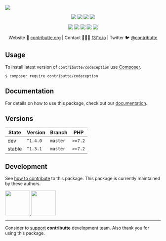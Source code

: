 ![](https://heatbadger.now.sh/github/readme/contributte/codeception/)

<p align=center>
    <a href="https://github.com/contributte/codeception/actions"><img src="https://badgen.net/github/checks/contributte/codeception"></a>
    <a href="https://coveralls.io/r/contributte/codeception"><img src="https://badgen.net/coveralls/c/github/contributte/codeception"></a>
    <a href="https://packagist.org/packages/contributte/codeception"><img src="https://badgen.net/packagist/dm/contributte/codeception"></a>
    <a href="https://packagist.org/packages/contributte/codeception"><img src="https://badgen.net/packagist/v/contributte/codeception"></a>
</p>
<p align=center>
    <a href="https://packagist.org/packages/contributte/codeception"><img src="https://badgen.net/packagist/php/contributte/codeception"></a>
    <a href="https://github.com/contributte/codeception"><img src="https://badgen.net/github/license/contributte/codeception"></a>
    <a href="https://bit.ly/ctteg"><img src="https://badgen.net/badge/support/gitter/cyan"></a>
    <a href="https://bit.ly/cttfo"><img src="https://badgen.net/badge/support/forum/yellow"></a>
    <a href="https://contributte.org/partners.html"><img src="https://badgen.net/badge/sponsor/donations/F96854"></a>
</p>

<p align=center>
    Website 🚀 <a href="https://contributte.org">contributte.org</a> | Contact 👨🏻‍💻 <a href="https://f3l1x.io">f3l1x.io</a> | Twitter 🐦 <a href="https://twitter.com/contributte">@contributte</a>
</p>

## Usage

To install latest version of `contributte/codeception` use [Composer](https://getcomposer.org).

```
$ composer require contributte/codeception
```

## Documentation

For details on how to use this package, check out our [documentation](.docs).

## Versions

| State       | Version  | Branch   | PHP     |
|-------------|----------|----------|---------|
| dev         | `^1.4.0` | `master` | `>=7.2` |
| stable      | `^1.3.1` | `master` | `>=7.2` |

## Development

See [how to contribute](https://contributte.org) to this package. This package is currently maintained by these authors.

<a href="https://github.com/enumag">
    <img width="80" height="80" src="https://avatars.githubusercontent.com/enumag">
</a>
<a href="https://github.com/f3l1x">
    <img width="80" height="80" src="https://avatars.githubusercontent.com/f3l1x">
</a>

-----

Consider to [support](https://contributte.org/partners) **contributte** development team.
Also thank you for using this package.
